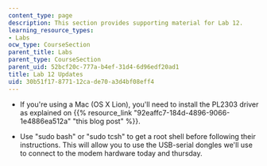 ```yaml
---
content_type: page
description: This section provides supporting material for Lab 12.
learning_resource_types:
- Labs
ocw_type: CourseSection
parent_title: Labs
parent_type: CourseSection
parent_uid: 52bcf20c-777a-b4ef-31d4-6d96edf20ad1
title: Lab 12 Updates
uid: 30b51f17-8771-12ca-de70-a3d4bf08eff4
---
```


*   If you're using a Mac (OS X Lion), you'll need to install the PL2303 driver as explained on {{% resource_link "92eaffc7-184d-4896-9066-1e4886ea512a" "this blog post" %}}.
    
*   Use "sudo bash" or "sudo tcsh" to get a root shell before following their instructions. This will allow you to use the USB-serial dongles we'll use to connect to the modem hardware today and thursday.